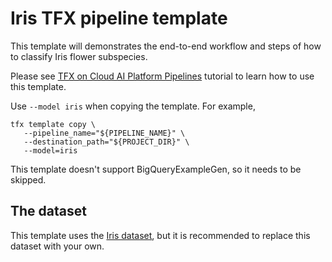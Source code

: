# Iris TFX pipeline template

This template will demonstrates the end-to-end workflow and steps of how to
classify Iris flower subspecies.

Please see [TFX on Cloud AI Platform Pipelines](
https://www.tensorflow.org/tfx/tutorials/tfx/cloud-ai-platform-pipelines)
tutorial to learn how to use this template.

Use `--model iris` when copying the template. For example,
```
tfx template copy \
   --pipeline_name="${PIPELINE_NAME}" \
   --destination_path="${PROJECT_DIR}" \
   --model=iris
```

This template doesn't support BigQueryExampleGen, so it needs to be skipped.


## The dataset

This template uses the [Iris dataset](
https://archive.ics.uci.edu/ml/datasets/iris), but it is recommended to
replace this dataset with your own.
